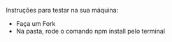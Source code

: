 
Instruções para testar na sua máquina:

- Faça um Fork
- Na pasta, rode o comando npm install pelo terminal

